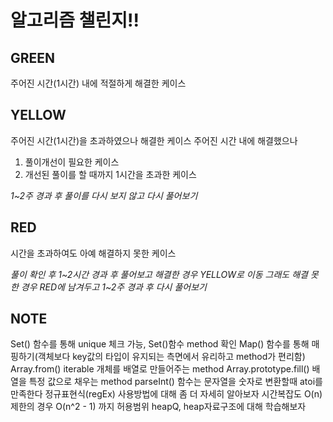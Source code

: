# 알고리즘 챌린지!!

## GREEN

주어진 시간(1시간) 내에 적절하게 해결한 케이스

## YELLOW

주어진 시간(1시간)을 초과하였으나 해결한 케이스
주어진 시간 내에 해결했으나

1. 풀이개선이 필요한 케이스
2. 개선된 풀이를 할 때까지 1시간을 초과한 케이스

_1~2주 경과 후 풀이를 다시 보지 않고 다시 풀어보기_

## RED

시간을 초과하여도 아예 해결하지 못한 케이스

_풀이 확인 후 1~2시간 경과 후 풀어보고 해결한 경우 YELLOW로 이동_
_그래도 해결 못한 경우 RED에 남겨두고 1~2주 경과 후 다시 풀어보기_

## NOTE

Set() 함수를 통해 unique 체크 가능, Set()함수 method 확인
Map() 함수를 통해 매핑하기(객체보다 key값의 타입이 유지되는 측면에서 유리하고 method가 편리함)
Array.from() iterable 개체를 배열로 만들어주는 method
Array.prototype.fill() 배열을 특정 값으로 채우는 method
parseInt() 함수는 문자열을 숫자로 변환할때 atoi를 만족한다
정규표현식(regEx) 사용방법에 대해 좀 더 자세히 알아보자
시간복잡도 O(n) 제한의 경우 O(n^2 - 1) 까지 허용범위
heapQ, heap자료구조에 대해 학습해보자

